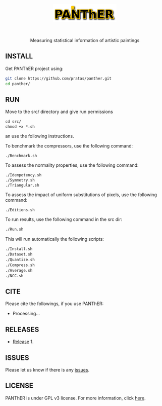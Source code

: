 <p align="center">
<img src="imgs/logo.png" alt="Panther" width="200" border="0" /></p>
<br>
<p align="center">
Measuring statistical information of artistic paintings
</p>

## INSTALL
Get PANThER project using:
```bash
git clone https://github.com/pratas/panther.git
cd panther/
```

## RUN
Move to the src/ directory and give run permissions
```
cd src/
chmod +x *.sh
```
an use the following instructions.

To benchmark the compressors, use the following command:
```
./Benchmark.sh
```

To assess the normality properties, use the following command:
```
./Idempotency.sh
./Symmetry.sh
./Triangular.sh
```

To assess the impact of uniform substitutions of pixels, use the following command:
``` 
./Editions.sh
```

To run results, use the following command in the src dir:
```bash
./Run.sh
``` 
This will run automatically the following scripts:
```bash
./Install.sh
./Dataset.sh
./Quantize.sh
./Compress.sh
./Average.sh
./NCC.sh
```

## CITE
Please cite the followings, if you use PANThER:
* Processing...

## RELEASES
* [Release](https://github.com/pratas/panther/releases) 1.

## ISSUES
Please let us know if there is any
[issues](https://github.com/pratas/panther/issues).


## LICENSE
PANThER is under GPL v3 license. For more information, click
[here](http://www.gnu.org/licenses/gpl-3.0.html).

